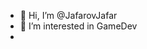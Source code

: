 - 👋 Hi, I’m @JafarovJafar
- 👀 I’m interested in GameDev
- 
<!---
JafarovJafar/JafarovJafar is a ✨ special ✨ repository because its `README.md` (this file) appears on your GitHub profile.
You can click the Preview link to take a look at your changes.
--->
